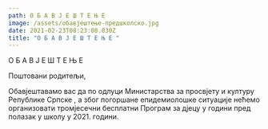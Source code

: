 ```yaml
---
path: О Б А В Ј Е Ш Т Е Њ Е
image: /assets/обавјештење-предшколско.jpg
date: 2021-02-23T08:23:08.030Z
title: "О Б А В Ј Е Ш Т Е Њ Е "
---
```



О Б А В Ј Е Ш Т Е Њ Е

Поштовани родитељи,

Обавјештавамо вас да по одлуци Министарства за просвјету и културу Републике Српске , а због погоршане епидемиолошке ситуације нећемо организовати тромјесечни бесплатни Програм за дјецу у години пред полазак у школу у 2021. години.